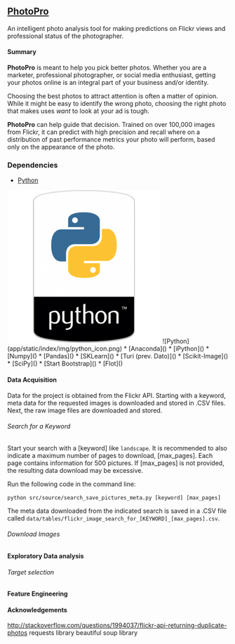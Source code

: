 ## [PhotoPro](<http://photopro.science>)
An intelligent photo analysis tool for making predictions on Flickr views and professional status of the photographer.

#### Summary
**PhotoPro** is meant to help you pick better photos. Whether you are a marketer, professional photographer, or social media enthusiast, getting your photos online is an integral part of your business and/or identity.

Choosing the best photos to attract attention is often a matter of opinion. While it might be easy to identify the wrong photo, choosing the right photo that makes uses *want* to look at your ad is tough.

**PhotoPro** can help guide that decision. Trained on over 100,000 images from Flickr, it can predict with high precision and recall where on a distribution of past performance metrics your photo will perform, based only on the appearance of the photo.

### Dependencies

* [Python](<https://www.python.org/>)
<img src="app/static/index/img/python_icon.png" width="350"/>
![Python](app/static/index/img/python_icon.png)
* [Anaconda](<https://www.continuum.io/why-anaconda>)
* [iPython](<https://ipython.org/>)
* [Numpy](<http://www.numpy.org/>)
* [Pandas](<http://pandas.pydata.org/>)
* [SKLearn](<http://scikit-learn.org/>)
* [Turi (prev. Dato)](<https://turi.com/>)
* [Scikit-Image](<http://scikit-image.org/>)
* [SciPy](<https://www.scipy.org/>)
* [Start Bootstrap](<https://startbootstrap.com/>)
* [Flot](<http://www.flotcharts.org/>)

#### Data Acquisition
Data for the project is obtained from the Flickr API. Starting with a keyword, meta data for the requested images is downloaded and stored in .CSV files. Next, the raw image files are downloaded and stored.

###### Search for a Keyword
Start your search with a [keyword] like `landscape`. It is recommended to also indicate a maximum number of pages to download, [max_pages]. Each page contains information for 500 pictures. If [max_pages] is not provided, the resulting data download may be excessive.

Run the following code in the command line:
```
python src/source/search_save_pictures_meta.py [keyword] [max_pages]
```

The meta data downloaded from the indicated search is saved in a .CSV file called `data/tables/flickr_image_search_for_[KEYWORD]_[max_pages].csv`.

###### Download Images

#### Exploratory Data analysis

###### Target selection

#### Feature Engineering
#### Acknowledgements
http://stackoverflow.com/questions/1994037/flickr-api-returning-duplicate-photos
requests library
beautiful soup library
